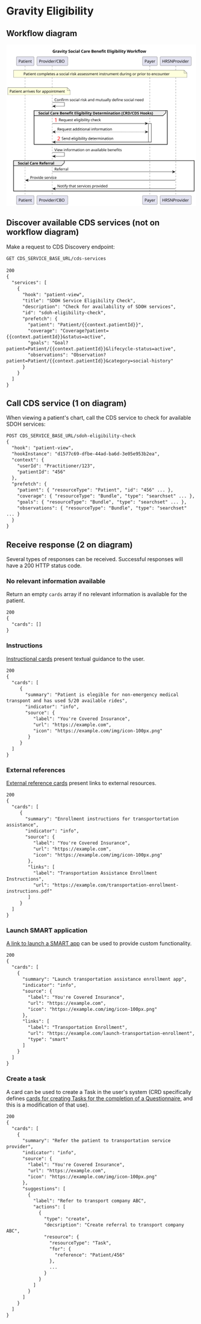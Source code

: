 # Gravity Eligibility

## Workflow diagram
![Gravity eligibility workflow diagram](https://github.com/Gravity-SDOHCC/gravity-eligibility-connectathon/blob/main/gravity_workflow.svg)

## Discover available CDS services (not on workflow diagram)
Make a request to CDS Discovery endpoint:
```
GET CDS_SERVICE_BASE_URL/cds-services

200 
{
  "services": [
    {
      "hook": "patient-view",
      "title": "SDOH Service Eligibility Check",
      "description": "Check for availability of SDOH services",
      "id": "sdoh-eligibility-check",
      "prefetch": {
        "patient": "Patient/{{context.patientId}}",
        "coverage": "Coverage?patient={{context.patientId}}&status=active",
        "goals": "Goal?patient=Patient/{{context.patientId}}&lifecycle-status=active",
        "observations": "Observation?patient=Patient/{{context.patientId}}&category=social-history"
      }
    }
  ]
}
```

## Call CDS service (1 on diagram)
When viewing a patient's chart, call the CDS service to check for available SDOH
services:

```
POST CDS_SERVICE_BASE_URL/sdoh-eligibility-check
{
  "hook": "patient-view",
  "hookInstance": "d1577c69-dfbe-44ad-ba6d-3e05e953b2ea",
  "context": {
    "userId": "Practitioner/123",
    "patientId": "456"
  },
  "prefetch": {
    "patient": { "resourceType": "Patient", "id": "456" ... },
    "coverage": { "resourceType": "Bundle", "type": "searchset" ... },
    "goals": { "resourceType": "Bundle", "type": "searchset" ... },
    "observations": { "resourceType": "Bundle", "type": "searchset" ... }
  }
}
```

## Receive response (2 on diagram)
Several types of responses can be received. Successful responses will have a 200
HTTP status code.

### No relevant information available
Return an empty `cards` array if no relevant information is available for the
patient.

```
200
{
  "cards": []
}
```

### Instructions
[Instructional
cards](http://www.hl7.org/fhir/us/davinci-crd/hooks.html#instructions) present
textual guidance to the user.

```
200
{
  "cards": [
     {
       "summary": "Patient is elegible for non-emergency medical transpont and has used 5/20 available rides",
       "indicator": "info",
       "source": {
          "label": "You're Covered Insurance",
          "url": "https://example.com",
          "icon": "https://example.com/img/icon-100px.png"
        }
     } 
  ]
}
```

### External references
[External reference
cards](http://www.hl7.org/fhir/us/davinci-crd/hooks.html#external-reference)
present links to external resources.

```
200
{
  "cards": [
     {
       "summary": "Enrollment instructions for transportortation assistance",
       "indicator": "info",
       "source": {
          "label": "You're Covered Insurance",
          "url": "https://example.com",
          "icon": "https://example.com/img/icon-100px.png"
        },
        "links": [
          "label": "Transportation Assistance Enrollment Instructions",
          "url": "https://example.com/transportation-enrollment-instructions.pdf"
        ]
     } 
  ]
}
```

### Launch SMART application
[A link to launch a SMART
app](http://www.hl7.org/fhir/us/davinci-crd/hooks.html#launch-smart-application)
can be used to provide custom functionality.

```
200
{
  "cards": [
    {
      "summary": "Launch transportation assistance enrollment app",
      "indicator": "info",
      "source": {
        "label": "You're Covered Insurance",
        "url": "https://example.com",
        "icon": "https://example.com/img/icon-100px.png"
      },
      "links": [
        "label": "Transportation Enrollment",
        "url": "https://example.com/launch-transportation-enrollment",
        "type": "smart"
      ]
    }
  ]
}
```

### Create a task
A card can be used to create a Task in the user's system (CRD specifically
defines [cards for creating Tasks for the completion of a
Questionnaire](http://www.hl7.org/fhir/us/davinci-crd/hooks.html#request-form-completion),
and this is a modification of that use).

```
200
{
  "cards": [
    {
      "summary": "Refer the patient to transportation service provider",
      "indicator": "info",
      "source": {
        "label": "You're Covered Insurance",
        "url": "https://example.com",
        "icon": "https://example.com/img/icon-100px.png"
      },
      "suggestions": [
        {
          "label": "Refer to transport company ABC",
          "actions": [
            {
              "type": "create",
              "decsription": "Create referral to transport company ABC",
              "resource": {
                "resourceType": "Task",
                "for": {
                  "reference": "Patient/456"
                },
                ...
              }
            }
          ]
        }
      ]
    }
  ]
}
```
